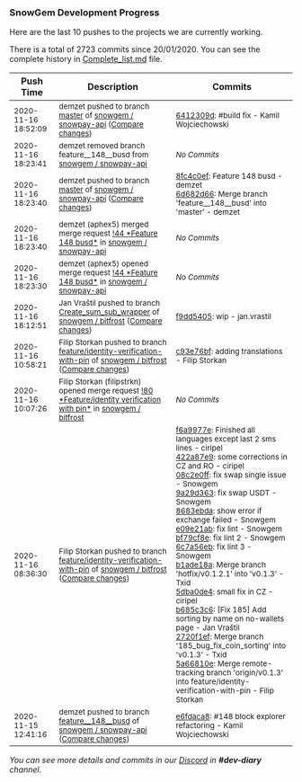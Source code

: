 
### SnowGem Development Progress

Here are the last 10 pushes to the projects we are currently working.

There is a total of 2723 commits since 20/01/2020. You can see the complete history in
 [Complete_list.md](Complete_list.md) file.

| Push Time | Description | Commits |
| --- | --- | --- |
| <sub>2020-11-16 18:52:09</sub> | <sub>demzet pushed to branch [master](https://gitlab.com/snowgem/snowpay-api/commits/master) of [snowgem / snowpay\-api](https://gitlab.com/snowgem/snowpay-api) ([Compare changes](https://gitlab.com/snowgem/snowpay-api/compare/6d682d66b2d05638ed30b5c33168f9bdeaaae378...6412309da9a3de1c32721d6767a76d75389dff0a))</sub> | <sub>[6412309d](https://gitlab.com/snowgem/snowpay-api/-/commit/6412309da9a3de1c32721d6767a76d75389dff0a): #build fix - Kamil Wojciechowski</sub> |
| <sub>2020-11-16 18:23:41</sub> | <sub>demzet removed branch feature__148__busd from [snowgem / snowpay\-api](https://gitlab.com/snowgem/snowpay-api)</sub> | <sub>_No Commits_</sub> |
| <sub>2020-11-16 18:23:40</sub> | <sub>demzet pushed to branch [master](https://gitlab.com/snowgem/snowpay-api/commits/master) of [snowgem / snowpay\-api](https://gitlab.com/snowgem/snowpay-api) ([Compare changes](https://gitlab.com/snowgem/snowpay-api/compare/ac48c29333a7a9c39cdc14b76713eea1e3dd5359...6d682d66b2d05638ed30b5c33168f9bdeaaae378))</sub> | <sub>[8fc4c0ef](https://gitlab.com/snowgem/snowpay-api/-/commit/8fc4c0efccf54f857b53fabfbcee528e6957ac46): Feature  148  busd - demzet<br>[6d682d66](https://gitlab.com/snowgem/snowpay-api/-/commit/6d682d66b2d05638ed30b5c33168f9bdeaaae378): Merge branch 'feature__148__busd' into 'master' - demzet</sub> |
| <sub>2020-11-16 18:23:40</sub> | <sub>demzet (aphex5) merged merge request [\!44 \*Feature  148  busd\*](https://gitlab.com/snowgem/snowpay-api/-/merge_requests/44) in [snowgem / snowpay\-api](https://gitlab.com/snowgem/snowpay-api)</sub> | <sub>_No Commits_</sub> |
| <sub>2020-11-16 18:23:30</sub> | <sub>demzet (aphex5) opened merge request [\!44 \*Feature  148  busd\*](https://gitlab.com/snowgem/snowpay-api/-/merge_requests/44) in [snowgem / snowpay\-api](https://gitlab.com/snowgem/snowpay-api)</sub> | <sub>_No Commits_</sub> |
| <sub>2020-11-16 18:12:51</sub> | <sub>Jan Vraštil pushed to branch [Create\_sum\_sub\_wrapper](https://gitlab.com/snowgem/bitfrost/commits/Create_sum_sub_wrapper) of [snowgem / bitfrost](https://gitlab.com/snowgem/bitfrost) ([Compare changes](https://gitlab.com/snowgem/bitfrost/compare/145c9e827208486365c90c66c1b1c3285a534253...f9dd54052445b37fec860ac5442dd77dc15cf767))</sub> | <sub>[f9dd5405](https://gitlab.com/snowgem/bitfrost/-/commit/f9dd54052445b37fec860ac5442dd77dc15cf767): wip - jan.vrastil</sub> |
| <sub>2020-11-16 10:58:21</sub> | <sub>Filip Storkan pushed to branch [feature/identity\-verification\-with\-pin](https://gitlab.com/snowgem/bitfrost/commits/feature/identity-verification-with-pin) of [snowgem / bitfrost](https://gitlab.com/snowgem/bitfrost) ([Compare changes](https://gitlab.com/snowgem/bitfrost/compare/5a66810e5c2140ec48d547269df21d67e0f58856...c93e76bfb3b6b82787dd2d5c40adae39d1afa68e))</sub> | <sub>[c93e76bf](https://gitlab.com/snowgem/bitfrost/-/commit/c93e76bfb3b6b82787dd2d5c40adae39d1afa68e): adding translations - Filip Storkan</sub> |
| <sub>2020-11-16 10:07:26</sub> | <sub>Filip Storkan (filipstrkn) opened merge request [\!80 \*Feature/identity verification with pin\*](https://gitlab.com/snowgem/bitfrost/-/merge_requests/80) in [snowgem / bitfrost](https://gitlab.com/snowgem/bitfrost)</sub> | <sub>_No Commits_</sub> |
| <sub>2020-11-16 08:36:30</sub> | <sub>Filip Storkan pushed to branch [feature/identity\-verification\-with\-pin](https://gitlab.com/snowgem/bitfrost/commits/feature/identity-verification-with-pin) of [snowgem / bitfrost](https://gitlab.com/snowgem/bitfrost) ([Compare changes](https://gitlab.com/snowgem/bitfrost/compare/11b372f55e19f1756832cf86b00339d2c2d90c77...5a66810e5c2140ec48d547269df21d67e0f58856))</sub> | <sub>[f6a9977e](https://gitlab.com/snowgem/bitfrost/-/commit/f6a9977e5a0b672ba268bd32fe160a26ff0d9dee): Finished all languages except last 2 sms lines - ciripel<br>[422a87e9](https://gitlab.com/snowgem/bitfrost/-/commit/422a87e9f08ebe06998fd3469b411c3462bbfe41): some corrections in CZ and RO - ciripel<br>[08c2e0ff](https://gitlab.com/snowgem/bitfrost/-/commit/08c2e0ff9239d3be574f75e1d4ce8ab9c8b4a2ec): fix swap single issue - Snowgem<br>[9a29d363](https://gitlab.com/snowgem/bitfrost/-/commit/9a29d363071364af91dd6ce4d49672fc5b83cfcb): fix swap USDT - Snowgem<br>[8683ebda](https://gitlab.com/snowgem/bitfrost/-/commit/8683ebda19fea95f408acf2ef2cecd097076e13e): show error if exchange failed - Snowgem<br>[e09e21ab](https://gitlab.com/snowgem/bitfrost/-/commit/e09e21abbfac0118b70ebdd81f34476be88d36f4): fix lint - Snowgem<br>[bf79cf8e](https://gitlab.com/snowgem/bitfrost/-/commit/bf79cf8e7f8aede9796f2ff80856d905e2fcc1b4): fix lint 2 - Snowgem<br>[6c7a56eb](https://gitlab.com/snowgem/bitfrost/-/commit/6c7a56eb654c38610e751b66ded8d32a59d1d7d8): fix lint 3 - Snowgem<br>[b1ade18a](https://gitlab.com/snowgem/bitfrost/-/commit/b1ade18a931eacbe8b49425ccf5486a8766ef9c5): Merge branch 'hotfix/v0.1.2.1' into 'v0.1.3' - Txid<br>[5dba0de4](https://gitlab.com/snowgem/bitfrost/-/commit/5dba0de4211e9a0225b5d1030ec52d29d308ff89): small fix in CZ - ciripel<br>[b685c3c6](https://gitlab.com/snowgem/bitfrost/-/commit/b685c3c641bb469e84094671896f2248fb139f9f): [Fix 185] Add sorting by name on no-wallets page - Jan Vraštil<br>[2720f1ef](https://gitlab.com/snowgem/bitfrost/-/commit/2720f1ef53ddaaa98da718f7478549bf6373bbfe): Merge branch '185_bug_fix_coin_sorting' into 'v0.1.3' - Txid<br>[5a66810e](https://gitlab.com/snowgem/bitfrost/-/commit/5a66810e5c2140ec48d547269df21d67e0f58856): Merge remote-tracking branch 'origin/v0.1.3' into feature/identity-verification-with-pin - Filip Storkan</sub> |
| <sub>2020-11-15 12:41:16</sub> | <sub>demzet pushed to branch [feature\_\_148\_\_busd](https://gitlab.com/snowgem/snowpay-api/commits/feature__148__busd) of [snowgem / snowpay\-api](https://gitlab.com/snowgem/snowpay-api) ([Compare changes](https://gitlab.com/snowgem/snowpay-api/compare/dc180cfd1a65429699fe694852cc70aef5e5744c...e6fdaca847f252fc485098f19945a767415f2820))</sub> | <sub>[e6fdaca8](https://gitlab.com/snowgem/snowpay-api/-/commit/e6fdaca847f252fc485098f19945a767415f2820): #148 block explorer refactoring - Kamil Wojciechowski</sub> |

_You can see more details and commits in our [Discord](https://discord.gg/zumGnbg) in **#dev-diary** channel._
